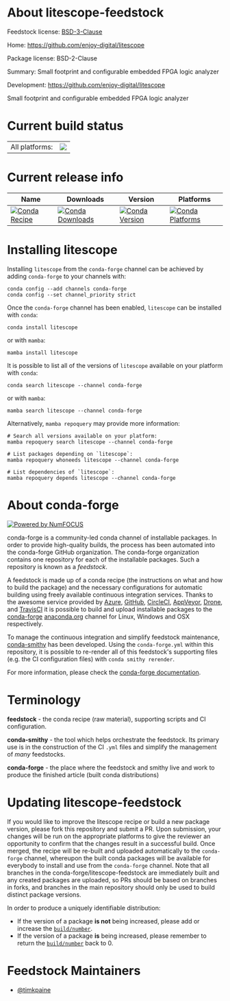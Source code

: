 About litescope-feedstock
=========================

Feedstock license: [BSD-3-Clause](https://github.com/conda-forge/litescope-feedstock/blob/main/LICENSE.txt)

Home: https://github.com/enjoy-digital/litescope

Package license: BSD-2-Clause

Summary: Small footprint and configurable embedded FPGA logic analyzer

Development: https://github.com/enjoy-digital/litescope

Small footprint and configurable embedded FPGA logic analyzer

Current build status
====================


<table><tr><td>All platforms:</td>
    <td>
      <a href="https://dev.azure.com/conda-forge/feedstock-builds/_build/latest?definitionId=22339&branchName=main">
        <img src="https://dev.azure.com/conda-forge/feedstock-builds/_apis/build/status/litescope-feedstock?branchName=main">
      </a>
    </td>
  </tr>
</table>

Current release info
====================

| Name | Downloads | Version | Platforms |
| --- | --- | --- | --- |
| [![Conda Recipe](https://img.shields.io/badge/recipe-litescope-green.svg)](https://anaconda.org/conda-forge/litescope) | [![Conda Downloads](https://img.shields.io/conda/dn/conda-forge/litescope.svg)](https://anaconda.org/conda-forge/litescope) | [![Conda Version](https://img.shields.io/conda/vn/conda-forge/litescope.svg)](https://anaconda.org/conda-forge/litescope) | [![Conda Platforms](https://img.shields.io/conda/pn/conda-forge/litescope.svg)](https://anaconda.org/conda-forge/litescope) |

Installing litescope
====================

Installing `litescope` from the `conda-forge` channel can be achieved by adding `conda-forge` to your channels with:

```
conda config --add channels conda-forge
conda config --set channel_priority strict
```

Once the `conda-forge` channel has been enabled, `litescope` can be installed with `conda`:

```
conda install litescope
```

or with `mamba`:

```
mamba install litescope
```

It is possible to list all of the versions of `litescope` available on your platform with `conda`:

```
conda search litescope --channel conda-forge
```

or with `mamba`:

```
mamba search litescope --channel conda-forge
```

Alternatively, `mamba repoquery` may provide more information:

```
# Search all versions available on your platform:
mamba repoquery search litescope --channel conda-forge

# List packages depending on `litescope`:
mamba repoquery whoneeds litescope --channel conda-forge

# List dependencies of `litescope`:
mamba repoquery depends litescope --channel conda-forge
```


About conda-forge
=================

[![Powered by
NumFOCUS](https://img.shields.io/badge/powered%20by-NumFOCUS-orange.svg?style=flat&colorA=E1523D&colorB=007D8A)](https://numfocus.org)

conda-forge is a community-led conda channel of installable packages.
In order to provide high-quality builds, the process has been automated into the
conda-forge GitHub organization. The conda-forge organization contains one repository
for each of the installable packages. Such a repository is known as a *feedstock*.

A feedstock is made up of a conda recipe (the instructions on what and how to build
the package) and the necessary configurations for automatic building using freely
available continuous integration services. Thanks to the awesome service provided by
[Azure](https://azure.microsoft.com/en-us/services/devops/), [GitHub](https://github.com/),
[CircleCI](https://circleci.com/), [AppVeyor](https://www.appveyor.com/),
[Drone](https://cloud.drone.io/welcome), and [TravisCI](https://travis-ci.com/)
it is possible to build and upload installable packages to the
[conda-forge](https://anaconda.org/conda-forge) [anaconda.org](https://anaconda.org/)
channel for Linux, Windows and OSX respectively.

To manage the continuous integration and simplify feedstock maintenance,
[conda-smithy](https://github.com/conda-forge/conda-smithy) has been developed.
Using the ``conda-forge.yml`` within this repository, it is possible to re-render all of
this feedstock's supporting files (e.g. the CI configuration files) with ``conda smithy rerender``.

For more information, please check the [conda-forge documentation](https://conda-forge.org/docs/).

Terminology
===========

**feedstock** - the conda recipe (raw material), supporting scripts and CI configuration.

**conda-smithy** - the tool which helps orchestrate the feedstock.
                   Its primary use is in the construction of the CI ``.yml`` files
                   and simplify the management of *many* feedstocks.

**conda-forge** - the place where the feedstock and smithy live and work to
                  produce the finished article (built conda distributions)


Updating litescope-feedstock
============================

If you would like to improve the litescope recipe or build a new
package version, please fork this repository and submit a PR. Upon submission,
your changes will be run on the appropriate platforms to give the reviewer an
opportunity to confirm that the changes result in a successful build. Once
merged, the recipe will be re-built and uploaded automatically to the
`conda-forge` channel, whereupon the built conda packages will be available for
everybody to install and use from the `conda-forge` channel.
Note that all branches in the conda-forge/litescope-feedstock are
immediately built and any created packages are uploaded, so PRs should be based
on branches in forks, and branches in the main repository should only be used to
build distinct package versions.

In order to produce a uniquely identifiable distribution:
 * If the version of a package **is not** being increased, please add or increase
   the [``build/number``](https://docs.conda.io/projects/conda-build/en/latest/resources/define-metadata.html#build-number-and-string).
 * If the version of a package **is** being increased, please remember to return
   the [``build/number``](https://docs.conda.io/projects/conda-build/en/latest/resources/define-metadata.html#build-number-and-string)
   back to 0.

Feedstock Maintainers
=====================

* [@timkpaine](https://github.com/timkpaine/)

